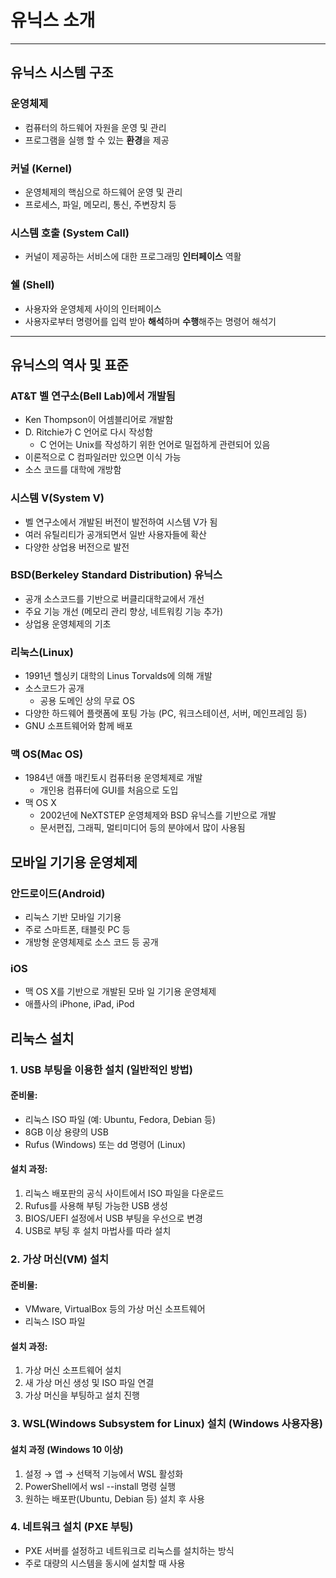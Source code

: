# 유닉스 소개
---


## 유닉스 시스템 구조


### 운영체제

+ 컴퓨터의 하드웨어 자원을 운영 및 관리
+ 프로그램을 실행 할 수 있는 **환경**을 제공


### 커널 (Kernel)

+ 운영체제의 핵심으로 하드웨어 운영 및 관리
+ 프로세스, 파일, 메모리, 통신, 주변장치 등

### 시스템 호출 (System Call)

+ 커널이 제공하는 서비스에 대한 프로그래밍 **인터페이스** 역활

### 쉘 (Shell)

+ 사용자와 운영체제 사이의 인터페이스
+ 사용자로부터 명령어를 입력 받아 **해석**하며 **수행**해주는 명령어 해석기

---

## 유닉스의 역사 및 표준

### AT&T 벨 연구소(Bell Lab)에서 개발됨

+ Ken Thompson이 어셈블리어로 개발함
+ D. Ritchie가 C 언어로 다시 작성함
    + C 언어는 Unix를 작성하기 위한 언어로 밀접하게 관련되어 있음
+ 이론적으로 C 컴파일러만 있으면 이식 가능
+ 소스 코드를 대학에 개방함


### 시스템 V(System V)

+ 벨 연구소에서 개발된 버전이 발전하여 시스템 V가 됨
+ 여러 유틸리티가 공개되면서 일반 사용자들에 확산
+ 다양한 상업용 버전으로 발전

### BSD(Berkeley Standard Distribution) 유닉스

+ 공개 소스코드를 기반으로 버클리대학교에서 개선
+ 주요 기능 개선 (메모리 관리 향상, 네트워킹 기능 추가) 
+ 상업용 운영체제의 기초

### 리눅스(Linux)

+ 1991년 헬싱키 대학의 Linus Torvalds에 의해 개발
+ 소스코드가 공개
    + 공용 도메인 상의 무료 OS
+ 다양한 하드웨어 플랫폼에 포팅 가능 (PC, 워크스테이션, 서버, 메인프레임 등)
+ GNU 소프트웨어와 함께 배포

### 맥 OS(Mac OS)

+ 1984년 애플 매킨토시 컴퓨터용 운영체제로 개발
    + 개인용 컴퓨터에 GUI를 처음으로 도입
+ 맥 OS X
    + 2002년에 NeXTSTEP 운영체제와 BSD 유닉스를 기반으로 개발
    + 문서편집, 그래픽, 멀티미디어 등의 분야에서 많이 사용됨

## 모바일 기기용 운영체제

### 안드로이드(Android)

+ 리눅스 기반 모바일 기기용
+ 주로 스마트폰, 태블릿 PC 등
+ 개방형 운영체제로 소스 코드 등
공개

### iOS

+ 맥 OS X를 기반으로 개발된 모바
일 기기용 운영체제
+ 애플사의 iPhone, iPad, iPod

## 리눅스 설치

### 1. USB 부팅을 이용한 설치 (일반적인 방법)
#### 준비물:

+ 리눅스 ISO 파일 (예: Ubuntu, Fedora, Debian 등)
+ 8GB 이상 용량의 USB
+ Rufus (Windows) 또는 dd 명령어 (Linux)

#### 설치 과정:

1. 리눅스 배포판의 공식 사이트에서 ISO 파일을 다운로드
2. Rufus를 사용해 부팅 가능한 USB 생성
3. BIOS/UEFI 설정에서 USB 부팅을 우선으로 변경
4. USB로 부팅 후 설치 마법사를 따라 설치

### 2. 가상 머신(VM) 설치
#### 준비물:

+ VMware, VirtualBox 등의 가상 머신 소프트웨어
+ 리눅스 ISO 파일

#### 설치 과정:

1. 가상 머신 소프트웨어 설치
2. 새 가상 머신 생성 및 ISO 파일 연결
3. 가상 머신을 부팅하고 설치 진행

### 3. WSL(Windows Subsystem for Linux) 설치 (Windows 사용자용)
#### 설치 과정 (Windows 10 이상)

1. 설정 → 앱 → 선택적 기능에서 WSL 활성화
2. PowerShell에서 wsl --install 명령 실행
3. 원하는 배포판(Ubuntu, Debian 등) 설치 후 사용

### 4. 네트워크 설치 (PXE 부팅)

+ PXE 서버를 설정하고 네트워크로 리눅스를 설치하는 방식
+ 주로 대량의 시스템을 동시에 설치할 때 사용